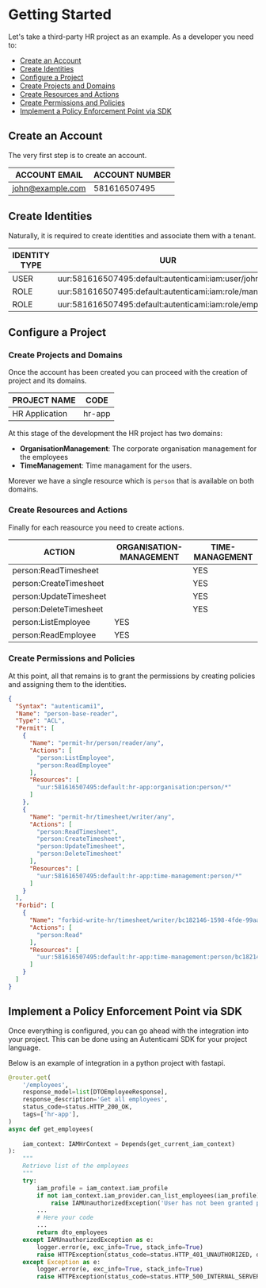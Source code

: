 # Getting Started

Let's take a third-party HR project as an example. As a developer you need to:

- [Create an Account](#create-an-account)
- [Create Identities](#create-identities)
- [Configure a Project](#configure-a-project)
- [Create Projects and Domains](#create-projects-and-domains)
- [Create Resources and Actions](#create-resources-and-actions)
- [Create Permissions and Policies](#create-permissions-and-policies)
- [Implement a Policy Enforcement Point via SDK](#implement-a-policy-enforcement-point-via-sdk)

## Create an Account

The very first step is to create an account.

| ACCOUNT EMAIL    | ACCOUNT NUMBER |
|------------------|----------------|
| john@example.com | 581616507495   |

## Create Identities

Naturally, it is required to create identities and associate them with a tenant.

| IDENTITY TYPE | UUR                                                         |
|---------------|-------------------------------------------------------------|
| USER          | uur:581616507495:default:autenticami:iam:user/john    |
| ROLE          | uur:581616507495:default:autenticami:iam:role/manager   |
| ROLE          | uur:581616507495:default:autenticami:iam:role/employee  |

## Configure a Project

### Create Projects and Domains

Once the account has been created you can proceed with the creation of project and its domains.

| PROJECT NAME | CODE   |
|------------------|--------|
| HR Application   | hr-app |

At this stage of the development the HR project has two domains:

- **OrganisationManagement**: The corporate organisation management for the employees
- **TimeManagement**: Time managament for the users.

Morever we have a single resource which is `person` that is available on both domains.

### Create Resources and Actions

Finally for each reasource you need to create actions.

| ACTION                    | ORGANISATION-MANAGEMENT | TIME-MANAGEMENT         |
|---------------------------|-------------------------|-------------------------|
| person:ReadTimesheet      |                         | YES                     |
| person:CreateTimesheet    |                         | YES                     |
| person:UpdateTimesheet    |                         | YES                     |
| person:DeleteTimesheet    |                         | YES                     |
| person:ListEmployee       | YES                     |                         |
| person:ReadEmployee       | YES                     |                         |

### Create Permissions and Policies

At this point, all that remains is to grant the permissions by creating policies and assigning them to the identities.

```json linenums="1"
{
  "Syntax": "autenticami1",
  "Name": "person-base-reader",
  "Type": "ACL",
  "Permit": [
    {
      "Name": "permit-hr/person/reader/any",
      "Actions": [
        "person:ListEmployee",
        "person:ReadEmployee"
      ],
      "Resources": [
        "uur:581616507495:default:hr-app:organisation:person/*"
      ]
    },
    {
      "Name": "permit-hr/timesheet/writer/any",
      "Actions": [
        "person:ReadTimesheet",
        "person:CreateTimesheet",
        "person:UpdateTimesheet",
        "person:DeleteTimesheet"
      ],
      "Resources": [
        "uur:581616507495:default:hr-app:time-management:person/*"
      ]
    }
  ],
  "Forbid": [
    {
      "Name": "forbid-write-hr/timesheet/writer/bc182146-1598-4fde-99aa-b2d4d08bc1e2",
      "Actions": [
        "person:Read"
      ],
      "Resources": [
        "uur:581616507495:default:hr-app:time-management:person/bc182146-1598-4fde-99aa-b2d4d08bc1e2"
      ]
    }
  ]
}
```

## Implement a Policy Enforcement Point via SDK

Once everything is configured, you can go ahead with the integration into your project.
This can be done using an Autenticami SDK for your project language.

Below is an example of integration in a python project with fastapi.

``` py linenums="1" hl_lines="17 18"
@router.get(
    '/employees',
    response_model=list[DTOEmployeeResponse],
    response_description='Get all employees',
    status_code=status.HTTP_200_OK,
    tags=['hr-app'],
)
async def get_employees(
   
    iam_context: IAMHrContext = Depends(get_current_iam_context)
):
    """
    Retrieve list of the employees
    """
    try:
        iam_profile = iam_context.iam_profile
        if not iam_context.iam_provider.can_list_employees(iam_profile):
            raise IAMUnauthorizedException('User has not been granted permissions to list employees')
        ...
        # Here your code
        ...
        return dto_employees
    except IAMUnauthorizedException as e:
        logger.error(e, exc_info=True, stack_info=True)
        raise HTTPException(status_code=status.HTTP_401_UNAUTHORIZED, detail=e.args[0])
    except Exception as e:
        logger.error(e, exc_info=True, stack_info=True)
        raise HTTPException(status_code=status.HTTP_500_INTERNAL_SERVER_ERROR, detail='Internal Server Error')
```
